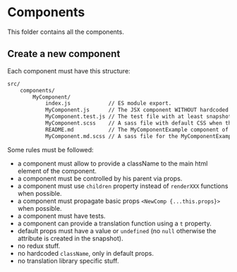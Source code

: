 # Components

This folder contains all the components.

## Create a new component

Each component must have this structure:

```bash
src/
    components/
        MyComponent/
            index.js            // ES module export.
            MyComponent.js      // The JSX component WITHOUT hardcoded classNames !!!!
            MyComponent.test.js // The test file with at least snapshots tests.
            MyComponent.scss    // A sass file with default CSS when the main html element of MyComponent uses tm-mycomponent CSS class.
            README.md           // The MyComponentExample component of use to display in the doc.
            MyComponent.md.scss // A sass file for the MyComponentExample component used in README.md
```

Some rules must be followed:

- a component must allow to provide a className to the main html element of the component.
- a component must be controlled by his parent via props.
- a component must use `children` property instead of `renderXXX` functions when possible.
- a component must propagate basic props `<NewComp {...this.props}>` when possible.
- a component must have tests.
- a component can provide a translation function using a `t` property.
- default props must have a value or `undefined` (no `null` otherwise the attribute is created in the snapshot).
- no redux stuff.
- no hardcoded `className`, only in default props.
- no translation library specific stuff.
